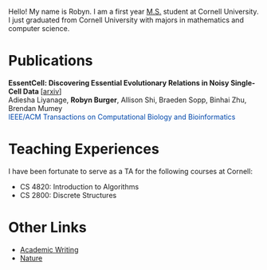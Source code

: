 
<!-- # About Me -->
Hello! My name is Robyn. I am a first year [M.S.](https://www.cs.cornell.edu/ms) student at Cornell University. I just graduated from Cornell University with majors in mathematics and computer science. 

# Publications 
<strong>EssentCell: Discovering Essential Evolutionary Relations in Noisy Single-Cell Data </strong>[<a href="https://www.biorxiv.org/content/biorxiv/early/2025/04/18/2025.04.12.648524.full.pdf">arxiv</a>]<br>
Adiesha Liyanage, <strong>Robyn Burger</strong>, Allison Shi, Braeden Sopp, Binhai Zhu, Brendan Mumey<br>
<span style="color:#0047AB;">IEEE/ACM Transactions on Computational Biology and Bioinformatics</span>



# Teaching Experiences
I have been fortunate to serve as a TA for the following courses at Cornell:
* CS 4820: Introduction to Algorithms 
* CS 2800: Discrete Structures 
<!-- [See here for resou](cs2800/cs2800.md) -->

# Other Links
* [Academic Writing](AcademicWriting/writing.md)
* [Nature](Nature/nature.md)

<!-- # Panini
Here is a photo of my cat, Panini:
<img src="images/Panini_Glamour.png" alt="Cat Photo" width="400"> -->
